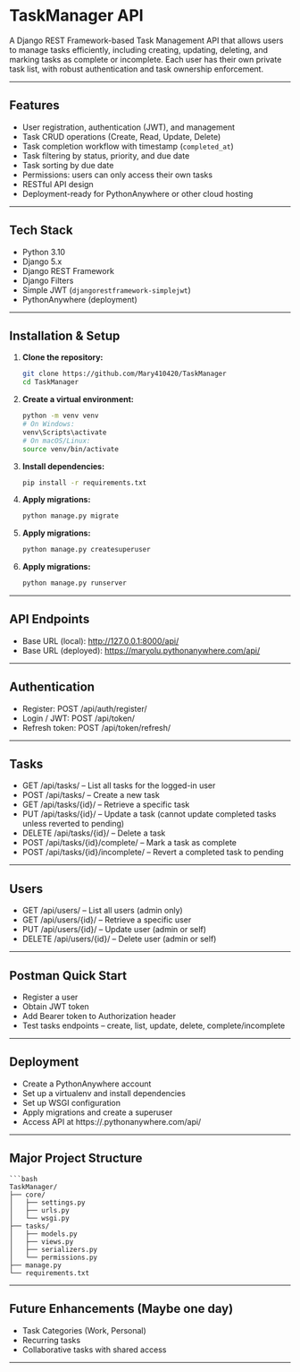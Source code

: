 # TaskManager API

A Django REST Framework-based Task Management API that allows users to manage tasks efficiently, including creating, updating, deleting, and marking tasks as complete or incomplete. Each user has their own private task list, with robust authentication and task ownership enforcement.

---

## Features

- User registration, authentication (JWT), and management
- Task CRUD operations (Create, Read, Update, Delete)
- Task completion workflow with timestamp (`completed_at`)
- Task filtering by status, priority, and due date
- Task sorting by due date
- Permissions: users can only access their own tasks
- RESTful API design
- Deployment-ready for PythonAnywhere or other cloud hosting

---

## Tech Stack

- Python 3.10
- Django 5.x
- Django REST Framework
- Django Filters
- Simple JWT (`djangorestframework-simplejwt`)
- PythonAnywhere (deployment)

---

## Installation & Setup

1. **Clone the repository:**
   ```bash
   git clone https://github.com/Mary410420/TaskManager
   cd TaskManager

2. **Create a virtual environment:**
    ```bash
    python -m venv venv
    # On Windows:
    venv\Scripts\activate
    # On macOS/Linux:
    source venv/bin/activate

3. **Install dependencies:**
    ```bash
    pip install -r requirements.txt

4. **Apply migrations:**
    ```bash
    python manage.py migrate


4. **Apply migrations:**
    ```bash
    python manage.py createsuperuser


4. **Apply migrations:**
    ```bash
    python manage.py runserver

---

## API Endpoints

- Base URL (local): http://127.0.0.1:8000/api/
- Base URL (deployed): https://maryolu.pythonanywhere.com/api/

---

## Authentication

- Register: POST /api/auth/register/
- Login / JWT: POST /api/token/
- Refresh token: POST /api/token/refresh/

---

## Tasks

- GET /api/tasks/ – List all tasks for the logged-in user
- POST /api/tasks/ – Create a new task
- GET /api/tasks/{id}/ – Retrieve a specific task
- PUT /api/tasks/{id}/ – Update a task (cannot update completed tasks unless reverted to pending)
- DELETE /api/tasks/{id}/ – Delete a task
- POST /api/tasks/{id}/complete/ – Mark a task as complete
- POST /api/tasks/{id}/incomplete/ – Revert a completed task to pending

---

## Users

- GET /api/users/ – List all users (admin only)
- GET /api/users/{id}/ – Retrieve a specific user
- PUT /api/users/{id}/ – Update user (admin or self)
- DELETE /api/users/{id}/ – Delete user (admin or self)


---

## Postman Quick Start

- Register a user
- Obtain JWT token
- Add Bearer token to Authorization header
- Test tasks endpoints – create, list, update, delete, complete/incomplete

---

## Deployment

- Create a PythonAnywhere account
- Set up a virtualenv and install dependencies
- Set up WSGI configuration
- Apply migrations and create a superuser
- Access API at https://<username>.pythonanywhere.com/api/

---

## Major Project Structure

    ```bash
    TaskManager/
    ├── core/
    │   ├── settings.py
    │   ├── urls.py
    │   └── wsgi.py
    ├── tasks/
    │   ├── models.py
    │   ├── views.py
    │   ├── serializers.py
    │   └── permissions.py
    ├── manage.py
    └── requirements.txt

---

## Future Enhancements (Maybe one day)

- Task Categories (Work, Personal)
- Recurring tasks
- Collaborative tasks with shared access

---